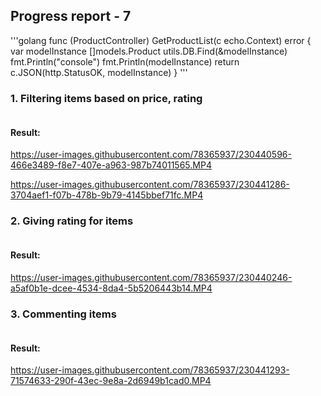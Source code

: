 ## Progress report - 7
'''golang
func (ProductController) GetProductList(c echo.Context) error {
	var modelInstance []models.Product
	utils.DB.Find(&modelInstance)
	fmt.Println("console")
	fmt.Println(modelInstance)
	return c.JSON(http.StatusOK, modelInstance)
}
'''

### 1. Filtering items based on price, rating 

```golang

```
#### Result:
https://user-images.githubusercontent.com/78365937/230440596-466e3489-f8e7-407e-a963-987b74011565.MP4

https://user-images.githubusercontent.com/78365937/230441286-3704aef1-f07b-478b-9b79-4145bbef71fc.MP4

### 2. Giving rating for items
```golang

```
#### Result:
https://user-images.githubusercontent.com/78365937/230440246-a5af0b1e-dcee-4534-8da4-5b5206443b14.MP4
### 3. Commenting items 
```golang

```
#### Result:
https://user-images.githubusercontent.com/78365937/230441293-71574633-290f-43ec-9e8a-2d6949b1cad0.MP4
